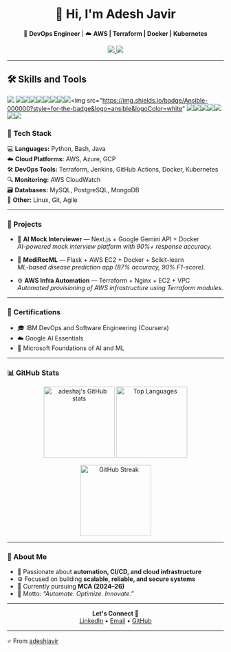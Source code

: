 <!-- Profile README for Adesh Javir -->

<h1 align="center">👋 Hi, I'm Adesh Javir</h1>

<p align="center">
  🚀 <b>DevOps Engineer</b> | ☁️ <b>AWS | Terraform | Docker | Kubernetes</b>  
</p>

<p align="center">
  <a href="https://www.linkedin.com/in/adesh-javir/">
    <img src="https://img.shields.io/badge/LinkedIn-adeshjavir-blue?style=flat-square&logo=linkedin" />
  </a>
  <a href="mailto:adeshjavir1103@gmail.com">
    <img src="https://img.shields.io/badge/Email-adeshjavir1103%40gmail.com-red?style=flat-square&logo=gmail" />
  </a>
</p>

---


## 🛠 Skills and Tools

<img src="https://img.shields.io/badge/AWS-232F3E?style=for-the-badge&logo=amazon-aws&logoColor=FF9900" />  <img src="https://img.shields.io/badge/Linux-FCC624?style=for-the-badge&logo=linux&logoColor=black" /><img src="https://img.shields.io/badge/Java-007396?style=for-the-badge&logo=java&logoColor=white" /><img src="https://img.shields.io/badge/Python-3776AB?style=for-the-badge&logo=python&logoColor=white" /><img src="https://img.shields.io/badge/Flask-000000?style=for-the-badge&logo=flask&logoColor=white" /><img src="https://img.shields.io/badge/Docker-2496ED?style=for-the-badge&logo=docker&logoColor=white" /><img src="https://img.shields.io/badge/Kubernetes-326CE5?style=for-the-badge&logo=kubernetes&logoColor=white" /><img src="https://img.shields.io/badge/Jenkins-D24939?style=for-the-badge&logo=jenkins&logoColor=white" /><img src="https://img.shields.io/badge/Apache-FF0000?style=for-the-badge&logo=apache&logoColor=white" /><img src="https://img.shields.io/badge/Ansible-000000?style=for-the-badge&logo=ansible&logoColor=white" <img src="https://img.shields.io/badge/Terraform-623CE4?style=for-the-badge&logo=terraform&logoColor=white" /><img src="https://img.shields.io/badge/MySQL-4479A1?style=for-the-badge&logo=mysql&logoColor=white" /><img src="https://img.shields.io/badge/Git-F05032?style=for-the-badge&logo=git&logoColor=white" /><img src="https://img.shields.io/badge/Helm-0F0F0F?style=for-the-badge&logo=helm&logoColor=white" /><img src="https://img.shields.io/badge/Prometheus-E6522C?style=for-the-badge&logo=prometheus&logoColor=white" /><img src="https://img.shields.io/badge/Kafka-231F20?style=for-the-badge&logo=apachekafka&logoColor=white" /><img src="https://img.shields.io/badge/Nginx-009639?style=for-the-badge&logo=nginx&logoColor=white" />




### 🧰 Tech Stack

💻 **Languages:** Python, Bash, Java  
☁️ **Cloud Platforms:** AWS, Azure, GCP  
🛠️ **DevOps Tools:** Terraform, Jenkins, GitHub Actions, Docker, Kubernetes  
🔍 **Monitoring:** AWS CloudWatch  
🗃️ **Databases:** MySQL, PostgreSQL, MongoDB  
🧩 **Other:** Linux, Git, Agile  

---

### 🚀 Projects

- 🧠 **AI Mock Interviewer** — Next.js + Google Gemini API + Docker  
  _AI-powered mock interview platform with 90%+ response accuracy._

- 💊 **MediRecML** — Flask + AWS EC2 + Docker + Scikit-learn  
  _ML-based disease prediction app (87% accuracy, 90% F1-score)._

- ⚙️ **AWS Infra Automation** — Terraform + Nginx + EC2 + VPC  
  _Automated provisioning of AWS infrastructure using Terraform modules._

---

### 🏅 Certifications

- 🎓 IBM DevOps and Software Engineering (Coursera)  
- ☁️ Google AI Essentials  
- 🤖 Microsoft Foundations of AI and ML  

---


### 📊 GitHub Stats

<p align="center">
  <img src="https://github-readme-stats.vercel.app/api?username=adeshaj&show_icons=true&theme=radical" alt="adeshaj's GitHub stats" height="165" />
  <img src="https://github-readme-stats.vercel.app/api/top-langs/?username=adeshaj&layout=compact&theme=radical" alt="Top Languages" height="165" />
</p>

<p align="center">
  <img src="https://github-readme-streak-stats.herokuapp.com/?user=adeshaj&theme=radical" alt="GitHub Streak" height="165" />
</p>


---

### 🌱 About Me
- 🔧 Passionate about **automation, CI/CD, and cloud infrastructure**  
- ⚙️ Focused on building **scalable, reliable, and secure systems**  
- 📘 Currently pursuing **MCA (2024–26)**  
- 💬 Motto: _“Automate. Optimize. Innovate.”_

---

<p align="center">
  <b>Let's Connect 🚀</b><br/>
  <a href="https://www.linkedin.com/in/adesh-javir/">LinkedIn</a> • 
  <a href="mailto:adeshjavir1103@gmail.com">Email</a> • 
  <a href="https://github.com/adeshjavir">GitHub</a>
</p>

---

⭐️ From [adeshjavir](https://github.com/adeshjavir)
